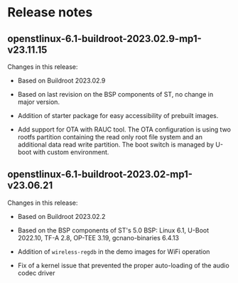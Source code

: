# Release notes

## openstlinux-6.1-buildroot-2023.02.9-mp1-v23.11.15

Changes in this release:

- Based on Buildroot 2023.02.9

- Based on last revision on the BSP components of ST, no change in major
  version.

- Addition of starter package for easy accessibility of prebuilt images.

- Add support for OTA with RAUC tool. The OTA configuration is using two
  rootfs partition containing the read only root file system and an
  additional data read write partition. The boot switch is managed by
  U-boot with custom environment.

## openstlinux-6.1-buildroot-2023.02-mp1-v23.06.21

Changes in this release:

- Based on Buildroot 2023.02.2

- Based on the BSP components of ST's 5.0 BSP: Linux 6.1, U-Boot
  2022.10, TF-A 2.8, OP-TEE 3.19, gcnano-binaries 6.4.13

- Addition of `wireless-regdb` in the demo images for WiFi operation

- Fix of a kernel issue that prevented the proper auto-loading of the
  audio codec driver
